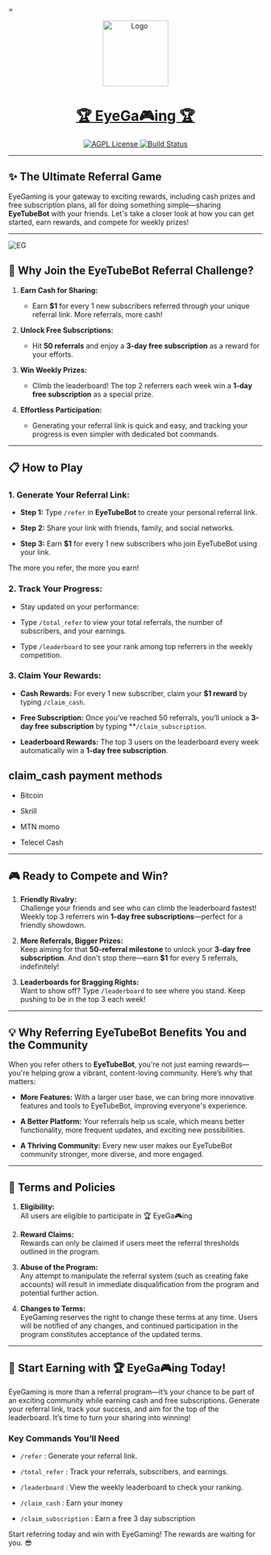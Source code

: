 =<p align="center">
  <a href="https://t.me/EyeTubeAiBot">
    <img src="https://github.com/Mickekofi/EyeTubeBot/blob/master/logo.png" alt="Logo" width="130">
  </a>
  <a href = "https://t.me/EyeTubeAiBot">
  <h1 align="center"><strong>🏆 EyeGa🎮ing 🏆</strong></h1>
  </a>
  <p align="center">
    <a href="https://t.me/possibilityAI">
      <img src="https://img.shields.io/badge/Join-Community-blue.svg" alt="AGPL License">
    </a>
    <a href="https://wa.me/233505994829?text=*EyeTubeB👁t_From_Github_User_💬Message_:*%20">
      <img src="https://img.shields.io/badge/Contact-Engineers-red.svg" alt="Build Status">
    </a>
  </p>
</p>

---


## ✨ The Ultimate Referral Game

EyeGaming is your gateway to exciting rewards, including cash prizes and free subscription plans, all for doing something simple—sharing **EyeTubeBot** with your friends. Let's take a closer look at how you can get started, earn rewards, and compete for weekly prizes!

---

![EG](https://github.com/Mickekofi/EyeTubeBot/blob/master/Documentation_For_End_User/eg.jpg)


## 🌟 Why Join the EyeTubeBot Referral Challenge?

1. **Earn Cash for Sharing:**
   - Earn **$1** for every 1 new subscribers referred through your unique referral link. More referrals, more cash!

2. **Unlock Free Subscriptions:**
   - Hit **50 referrals** and enjoy a **3-day free subscription** as a reward for your efforts.

3. **Win Weekly Prizes:**
   - Climb the leaderboard! The top 2 referrers each week win a **1-day free subscription** as a special prize.

4. **Effortless Participation:**
   - Generating your referral link is quick and easy, and tracking your progress is even simpler with dedicated bot commands.

---

## 📋 How to Play

### 1. **Generate Your Referral Link:**

- **Step 1:** Type `/refer` in **EyeTubeBot** to create your personal referral link.

- **Step 2:** Share your link with friends, family, and social networks.

- **Step 3:** Earn **$1** for every 1 new subscribers who join EyeTubeBot using your link.

The more you refer, the more you earn!

### 2. **Track Your Progress:**

- Stay updated on your performance:

- Type `/total_refer` to view your total referrals, the number of subscribers, and your earnings.

- Type `/leaderboard` to see your rank among top referrers in the weekly competition.

### 3. **Claim Your Rewards:**

- **Cash Rewards:** For every 1 new subscriber, claim your **$1 reward** by typing `/claim_cash`.

- **Free Subscription:** Once you’ve reached 50 referrals, you’ll unlock a **3-day free subscription** by typing **`/claim_subscription`.

- **Leaderboard Rewards:** The top 3 users on the leaderboard every week automatically win a **1-day free subscription**.


## claim_cash payment methods

- Bitcoin

- Skrill

- MTN momo

- Telecel Cash


---

## 🎮 Ready to Compete and Win?

1. **Friendly Rivalry:**  
   Challenge your friends and see who can climb the leaderboard fastest! Weekly top 3 referrers win **1-day free subscriptions**—perfect for a friendly showdown.

2. **More Referrals, Bigger Prizes:**  
   Keep aiming for that **50-referral milestone** to unlock your **3-day free subscription**. And don't stop there—earn **$1** for every 5 referrals, indefinitely!

3. **Leaderboards for Bragging Rights:**  
   Want to show off? Type `/leaderboard` to see where you stand. Keep pushing to be in the top 3 each week!

---

## 💡 Why Referring EyeTubeBot Benefits You and the Community

When you refer others to **EyeTubeBot**, you're not just earning rewards—you're helping grow a vibrant, content-loving community. Here’s why that matters:

- **More Features:** With a larger user base, we can bring more innovative features and tools to EyeTubeBot, improving everyone's experience.

- **A Better Platform:** Your referrals help us scale, which means better functionality, more frequent updates, and exciting new possibilities.

- **A Thriving Community:** Every new user makes our EyeTubeBot community stronger, more diverse, and more engaged.

---

## 📜 Terms and Policies

1. **Eligibility:**  
   All users are eligible to participate in 🏆 EyeGa🎮ing

2. **Reward Claims:**  
   Rewards can only be claimed if users meet the referral thresholds outlined in the program.

3. **Abuse of the Program:**  
   Any attempt to manipulate the referral system (such as creating fake accounts) will result in immediate disqualification from the program and potential further action.

4. **Changes to Terms:**  
   EyeGaming reserves the right to change these terms at any time. Users will be notified of any changes, and continued participation in the program constitutes acceptance of the updated terms.

---

## 🚀 Start Earning with 🏆 EyeGa🎮ing Today!

EyeGaming is more than a referral program—it’s your chance to be part of an exciting community while earning cash and free subscriptions. Generate your referral link, track your success, and aim for the top of the leaderboard. It’s time to turn your sharing into winning!

### Key Commands You’ll Need

- ```/refer``` : Generate your referral link.
 
- ```/total_refer``` : Track your referrals, subscribers, and earnings.
 
- ```/leaderboard``` : View the weekly leaderboard to check your ranking.
 
- ```/claim_cash``` : Earn your money

- ```/claim_subscription``` : Earn a free 3 day subscription

Start referring today and win with EyeGaming! The rewards are waiting for you. 😎
